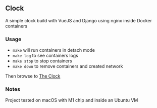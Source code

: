 ## Clock

A simple clock build with VueJS and Django using nginx inside Docker containers

### Usage

- `make` will run containers in detach mode
- `make log` to see containers logs
- `make stop` to stop containers
- `make down` to remove containers and created network

Then browse to [The Clock](http://localhost:8080)

### Notes

Project tested on macOS with M1 chip and inside an Ubuntu VM
